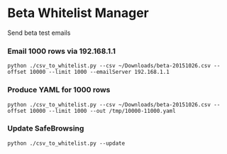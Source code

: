 # Beta Whitelist Manager
Send beta test emails


### Email 1000 rows via 192.168.1.1
```
python ./csv_to_whitelist.py --csv ~/Downloads/beta-20151026.csv --offset 10000 --limit 1000 --emailServer 192.168.1.1
```

### Produce YAML for 1000 rows
```
python ./csv_to_whitelist.py --csv ~/Downloads/beta-20151026.csv --offset 10000 --limit 1000 --out /tmp/10000-11000.yaml
```

### Update SafeBrowsing
```
python ./csv_to_whitelist.py --update
```